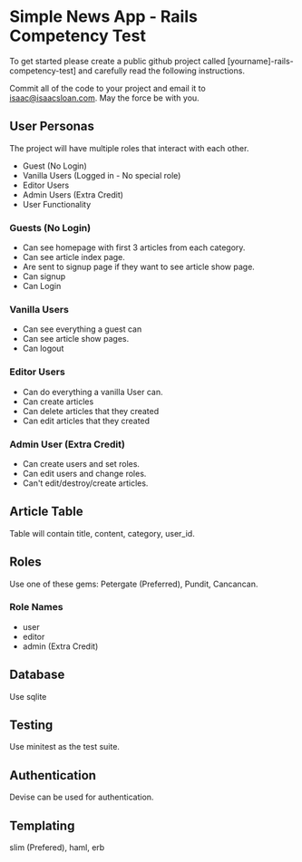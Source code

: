 # Simple News App - Rails Competency Test

To get started please create a public github project called [yourname]-rails-competency-test] and carefully read the following instructions.

Commit all of the code to your project and email it to isaac@isaacsloan.com. May the force be with you.

## User Personas

The project will have multiple roles that interact with each other.

- Guest (No Login)
- Vanilla Users (Logged in - No special role)
- Editor Users
- Admin Users (Extra Credit)
- User Functionality

### Guests (No Login)

- Can see homepage with first 3 articles from each category.
- Can see article index page.
- Are sent to signup page if they want to see article show page.
- Can signup
- Can Login

### Vanilla Users

- Can see everything a guest can
- Can see article show pages.
- Can logout

### Editor Users

- Can do everything a vanilla User can.
- Can create articles
- Can delete articles that they created
- Can edit articles that they created

### Admin User (Extra Credit)

- Can create users and set roles.
- Can edit users and change roles.
-  Can't edit/destroy/create articles.

## Article Table

Table will contain title, content, category, user_id.

## Roles

Use one of these gems: Petergate (Preferred), Pundit, Cancancan.

### Role Names

- user
- editor
- admin (Extra Credit)

## Database

Use sqlite

## Testing

Use minitest as the test suite.

## Authentication

Devise can be used for authentication.

## Templating

slim (Prefered), haml, erb
